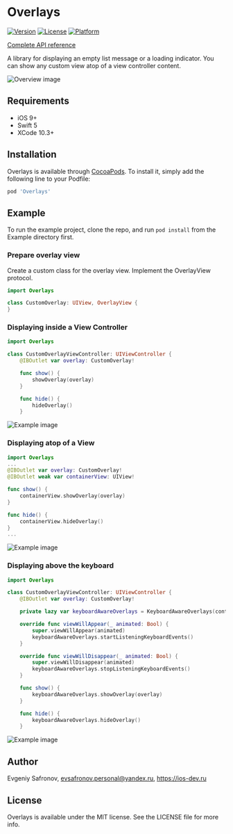 # Overlays

[![Version](https://img.shields.io/cocoapods/v/Overlays.svg?style=flat)](https://cocoapods.org/pods/Overlays)
[![License](https://img.shields.io/cocoapods/l/Overlays.svg?style=flat)](https://cocoapods.org/pods/Overlays)
[![Platform](https://img.shields.io/cocoapods/p/Overlays.svg?style=flat)](https://cocoapods.org/pods/Overlays)

[Complete API reference](https://npu3pak.github.io/ios-lib-overlays/index.html)

A library for displaying an empty list message or a loading indicator. You can show any custom view atop of a view controller content.

![Overview image](https://raw.githubusercontent.com/npu3pak/ios-lib-overlays/master/Images/Overview.gif)

## Requirements
- iOS 9+
- Swift 5
- XCode 10.3+

## Installation

Overlays is available through [CocoaPods](https://cocoapods.org). To install
it, simply add the following line to your Podfile:

```ruby
pod 'Overlays'
```

## Example

To run the example project, clone the repo, and run `pod install` from the Example directory first.

### Prepare overlay view

Create a custom class for the overlay view. Implement the OverlayView protocol.

```swift
import Overlays

class CustomOverlay: UIView, OverlayView {
}
```

### Displaying inside a View Controller

```swift
import Overlays

class CustomOverlayViewController: UIViewController {
    @IBOutlet var overlay: CustomOverlay!

    func show() {
        showOverlay(overlay)
    }

    func hide() {
        hideOverlay()
    }
```

![Example image](https://raw.githubusercontent.com/npu3pak/ios-lib-overlays/master/Images/ViewController.gif)

### Displaying atop of a View

```swift
import Overlays
...
@IBOutlet var overlay: CustomOverlay!
@IBOutlet weak var containerView: UIView!

func show() {
    containerView.showOverlay(overlay)
}

func hide() {
    containerView.hideOverlay()
}
...
```

![Example image](https://raw.githubusercontent.com/npu3pak/ios-lib-overlays/master/Images/ViewController.gif)

### Displaying above the keyboard

```swift
import Overlays

class CustomOverlayViewController: UIViewController {
    @IBOutlet var overlay: CustomOverlay!

    private lazy var keyboardAwareOverlays = KeyboardAwareOverlays(controller: self)

    override func viewWillAppear(_ animated: Bool) {
        super.viewWillAppear(animated)
        keyboardAwareOverlays.startListeningKeyboardEvents()
    }

    override func viewWillDisappear(_ animated: Bool) {
        super.viewWillDisappear(animated)
        keyboardAwareOverlays.stopListeningKeyboardEvents()
    }

    func show() {
        keyboardAwareOverlays.showOverlay(overlay)
    }

    func hide() {
        keyboardAwareOverlays.hideOverlay()
    }
```

![Example image](https://raw.githubusercontent.com/npu3pak/ios-lib-overlays/master/Images/AboveKeyboard.gif)

## Author

Evgeniy Safronov, evsafronov.personal@yandex.ru, https://ios-dev.ru

## License

Overlays is available under the MIT license. See the LICENSE file for more info.
